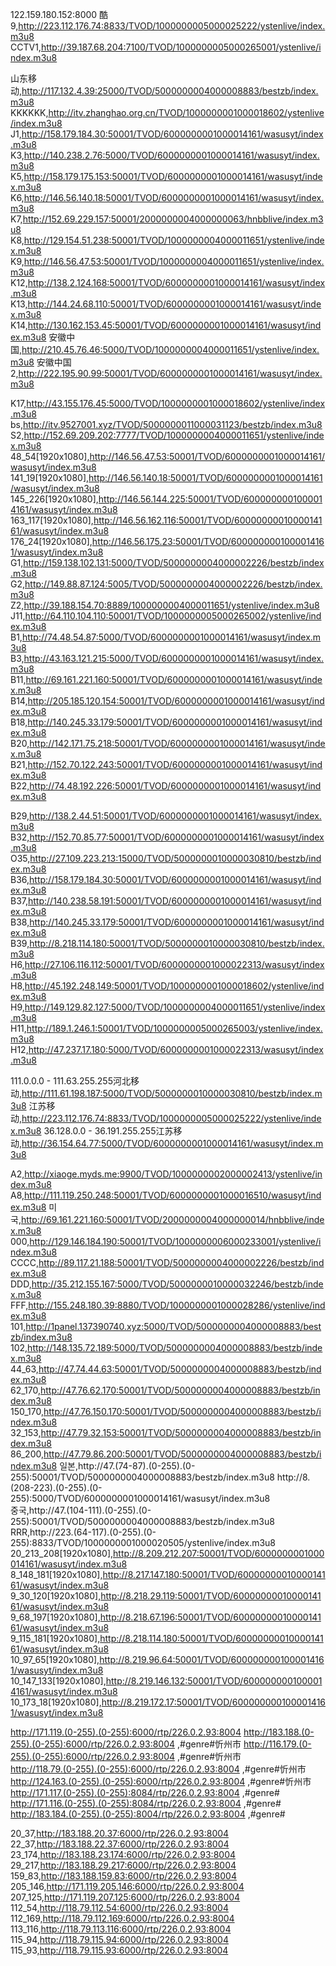 122.159.180.152:8000
酷9,http://223.112.176.74:8833/TVOD/1000000005000025222/ystenlive/index.m3u8
CCTV1,http://39.187.68.204:7100/TVOD/1000000005000265001/ystenlive/index.m3u8

山东移动,http://117.132.4.39:25000/TVOD/5000000004000008883/bestzb/index.m3u8
KKKKKK,http://itv.zhanghao.org.cn/TVOD/1000000001000018602/ystenlive/index.m3u8
J1,http://158.179.184.30:50001/TVOD/6000000001000014161/wasusyt/index.m3u8
K3,http://140.238.2.76:5000/TVOD/6000000001000014161/wasusyt/index.m3u8
K5,http://158.179.175.153:50001/TVOD/6000000001000014161/wasusyt/index.m3u8
K6,http://146.56.140.18:50001/TVOD/6000000001000014161/wasusyt/index.m3u8
K7,http://152.69.229.157:50001/2000000004000000063/hnbblive/index.m3u8
K8,http://129.154.51.238:50001/TVOD/1000000004000011651/ystenlive/index.m3u8
K9,http://146.56.47.53:50001/TVOD/1000000004000011651/ystenlive/index.m3u8
K12,http://138.2.124.168:50001/TVOD/6000000001000014161/wasusyt/index.m3u8
K13,http://144.24.68.110:50001/TVOD/6000000001000014161/wasusyt/index.m3u8
K14,http://130.162.153.45:50001/TVOD/6000000001000014161/wasusyt/index.m3u8
安徽中国,http://210.45.76.46:5000/TVOD/1000000004000011651/ystenlive/index.m3u8
安徽中国2,http://222.195.90.99:50001/TVOD/6000000001000014161/wasusyt/index.m3u8


K17,http://43.155.176.45:5000/TVOD/1000000001000018602/ystenlive/index.m3u8
bs,http://itv.9527001.xyz/TVOD/5000000011000031123/bestzb/index.m3u8
S2,http://152.69.209.202:7777/TVOD/1000000004000011651/ystenlive/index.m3u8
48_54[1920x1080],http://146.56.47.53:50001/TVOD/6000000001000014161/wasusyt/index.m3u8
141_19[1920x1080],http://146.56.140.18:50001/TVOD/6000000001000014161/wasusyt/index.m3u8
145_226[1920x1080],http://146.56.144.225:50001/TVOD/6000000001000014161/wasusyt/index.m3u8
163_117[1920x1080],http://146.56.162.116:50001/TVOD/6000000001000014161/wasusyt/index.m3u8
176_24[1920x1080],http://146.56.175.23:50001/TVOD/6000000001000014161/wasusyt/index.m3u8
G1,http://159.138.102.131:5000/TVOD/5000000004000002226/bestzb/index.m3u8
G2,http://149.88.87.124:5005/TVOD/5000000004000002226/bestzb/index.m3u8
Z2,http://39.188.154.70:8889/1000000004000011651/ystenlive/index.m3u8
J11,http://64.110.104.110:50001/TVOD/1000000005000265002/ystenlive/index.m3u8
B1,http://74.48.54.87:5000/TVOD/6000000001000014161/wasusyt/index.m3u8
B3,http://43.163.121.215:5000/TVOD/6000000001000014161/wasusyt/index.m3u8
B11,http://69.161.221.160:50001/TVOD/6000000001000014161/wasusyt/index.m3u8
B14,http://205.185.120.154:50001/TVOD/6000000001000014161/wasusyt/index.m3u8
B18,http://140.245.33.179:50001/TVOD/6000000001000014161/wasusyt/index.m3u8
B20,http://142.171.75.218:50001/TVOD/6000000001000014161/wasusyt/index.m3u8
B21,http://152.70.122.243:50001/TVOD/6000000001000014161/wasusyt/index.m3u8
B22,http://74.48.192.226:50001/TVOD/6000000001000014161/wasusyt/index.m3u8

B29,http://138.2.44.51:50001/TVOD/6000000001000014161/wasusyt/index.m3u8
B32,http://152.70.85.77:50001/TVOD/6000000001000014161/wasusyt/index.m3u8
O35,http://27.109.223.213:15000/TVOD/5000000010000030810/bestzb/index.m3u8
B36,http://158.179.184.30:50001/TVOD/6000000001000014161/wasusyt/index.m3u8  
B37,http://140.238.58.191:50001/TVOD/6000000001000014161/wasusyt/index.m3u8  
B38,http://140.245.33.179:50001/TVOD/6000000001000014161/wasusyt/index.m3u8
B39,http://8.218.114.180:50001/TVOD/5000000010000030810/bestzb/index.m3u8
H6,http://27.106.116.112:50001/TVOD/6000000001000022313/wasusyt/index.m3u8
H8,http://45.192.248.149:50001/TVOD/1000000001000018602/ystenlive/index.m3u8
H9,http://149.129.82.127:5000/TVOD/1000000004000011651/ystenlive/index.m3u8
H11,http://189.1.246.1:50001/TVOD/1000000005000265003/ystenlive/index.m3u8
H12,http://47.237.17.180:5000/TVOD/6000000001000022313/wasusyt/index.m3u8

111.0.0.0 - 111.63.255.255河北移动,http://111.61.198.187:5000/TVOD/5000000010000030810/bestzb/index.m3u8
江苏移动,http://223.112.176.74:8833/TVOD/1000000005000025222/ystenlive/index.m3u8
36.128.0.0 - 36.191.255.255江苏移动,http://36.154.64.77:5000/TVOD/6000000001000014161/wasusyt/index.m3u8 

A2,http://xiaoge.myds.me:9900/TVOD/1000000002000002413/ystenlive/index.m3u8
A8,http://111.119.250.248:50001/TVOD/6000000001000016510/wasusyt/index.m3u8
미국,http://69.161.221.160:50001/TVOD/2000000004000000014/hnbblive/index.m3u8
000,http://129.146.184.190:50001/TVOD/1000000006000233001/ystenlive/index.m3u8
CCCC,http://89.117.21.188:50001/TVOD/5000000004000002226/bestzb/index.m3u8
DDD,http://35.212.155.167:5000/TVOD/5000000010000032246/bestzb/index.m3u8
FFF,http://155.248.180.39:8880/TVOD/1000000001000028286/ystenlive/index.m3u8
101,http://1panel.137390740.xyz:5000/TVOD/5000000004000008883/bestzb/index.m3u8
102,http://148.135.72.189:5000/TVOD/5000000004000008883/bestzb/index.m3u8
44_63,http://47.74.44.63:50001/TVOD/5000000004000008883/bestzb/index.m3u8
62_170,http://47.76.62.170:50001/TVOD/5000000004000008883/bestzb/index.m3u8
150_170,http://47.76.150.170:50001/TVOD/5000000004000008883/bestzb/index.m3u8
32_153,http://47.79.32.153:50001/TVOD/5000000004000008883/bestzb/index.m3u8
86_200,http://47.79.86.200:50001/TVOD/5000000004000008883/bestzb/index.m3u8
일본,http://47.(74-87).(0-255).(0-255):50001/TVOD/5000000004000008883/bestzb/index.m3u8
http://8.(208-223).(0-255).(0-255):5000/TVOD/6000000001000014161/wasusyt/index.m3u8  
중국,http://47.(104-111).(0-255).(0-255):50001/TVOD/5000000004000008883/bestzb/index.m3u8
RRR,http://223.(64-117).(0-255).(0-255):8833/TVOD/1000000001000020505/ystenlive/index.m3u8
20_213_208[1920x1080],http://8.209.212.207:50001/TVOD/6000000001000014161/wasusyt/index.m3u8
8_148_181[1920x1080],http://8.217.147.180:50001/TVOD/6000000001000014161/wasusyt/index.m3u8  
9_30_120[1920x1080],http://8.218.29.119:50001/TVOD/6000000001000014161/wasusyt/index.m3u8  
9_68_197[1920x1080],http://8.218.67.196:50001/TVOD/6000000001000014161/wasusyt/index.m3u8  
9_115_181[1920x1080],http://8.218.114.180:50001/TVOD/6000000001000014161/wasusyt/index.m3u8  
10_97_65[1920x1080],http://8.219.96.64:50001/TVOD/6000000001000014161/wasusyt/index.m3u8  
10_147_133[1920x1080],http://8.219.146.132:50001/TVOD/6000000001000014161/wasusyt/index.m3u8  
10_173_18[1920x1080],http://8.219.172.17:50001/TVOD/6000000001000014161/wasusyt/index.m3u8  


http://171.119.(0-255).(0-255):6000/rtp/226.0.2.93:8004 
http://183.188.(0-255).(0-255):6000/rtp/226.0.2.93:8004    ,#genre#忻州市 
http://116.179.(0-255).(0-255):6000/rtp/226.0.2.93:8004   ,#genre#忻州市      
http://118.79.(0-255).(0-255):6000/rtp/226.0.2.93:8004   ,#genre#忻州市   
http://124.163.(0-255).(0-255):6000/rtp/226.0.2.93:8004     ,#genre#忻州市
http://171.117.(0-255).(0-255):8084/rtp/226.0.2.93:8004    ,#genre#
http://171.116.(0-255).(0-255):8084/rtp/226.0.2.93:8004    ,#genre#
http://183.184.(0-255).(0-255):8004/rtp/226.0.2.93:8004   ,#genre#


20_37,http://183.188.20.37:6000/rtp/226.0.2.93:8004
22_37,http://183.188.22.37:6000/rtp/226.0.2.93:8004
23_174,http://183.188.23.174:6000/rtp/226.0.2.93:8004
29_217,http://183.188.29.217:6000/rtp/226.0.2.93:8004
159_83,http://183.188.159.83:6000/rtp/226.0.2.93:8004
205_146,http://171.119.205.146:6000/rtp/226.0.2.93:8004 
207_125,http://171.119.207.125:6000/rtp/226.0.2.93:8004 
112_54,http://118.79.112.54:6000/rtp/226.0.2.93:8004
112_169,http://118.79.112.169:6000/rtp/226.0.2.93:8004
113_116,http://118.79.113.116:6000/rtp/226.0.2.93:8004
115_94,http://118.79.115.94:6000/rtp/226.0.2.93:8004
115_93,http://118.79.115.93:6000/rtp/226.0.2.93:8004
